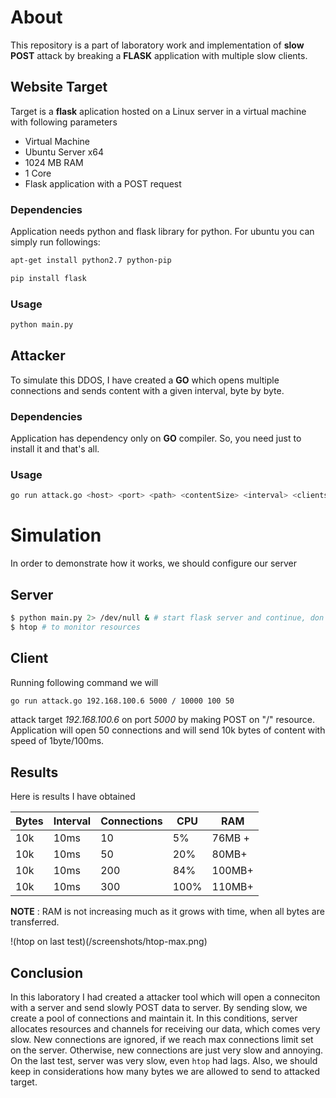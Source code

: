 # About

This repository is a part of laboratory work and implementation of **slow POST** attack by breaking a **FLASK** application with multiple slow clients.

## Website Target

Target is a **flask** aplication hosted on a Linux server in a virtual machine with following parameters

* Virtual Machine
* Ubuntu Server x64
* 1024 MB RAM
* 1 Core
* Flask application with a POST request

### Dependencies

Application needs python and flask library for python. For ubuntu you can simply run followings:

```bash
apt-get install python2.7 python-pip
```

```bash
pip install flask
```

### Usage

```bash
python main.py
```

## Attacker

To simulate this DDOS, I have created a **GO** which opens multiple connections and sends content with a given interval, byte by byte.

### Dependencies

Application has dependency only on **GO** compiler. So, you need just to install it and that's all.

### Usage

```bash
go run attack.go <host> <port> <path> <contentSize> <interval> <clients>
```

# Simulation

In order to demonstrate how it works, we should configure our server 

## Server

```bash
$ python main.py 2> /dev/null & # start flask server and continue, don't block until end
$ htop # to monitor resources
```

## Client

Running following command we will
```bash
go run attack.go 192.168.100.6 5000 / 10000 100 50
```

attack target *192.168.100.6* on port *5000* by making POST on "/" resource.
Application will open 50 connections and will send 10k bytes of content with speed of 1byte/100ms.

## Results

Here is results I have obtained

| Bytes | Interval | Connections | CPU  | RAM    |
|-------|----------|-------------|------|--------|
| 10k   | 10ms     | 10          | 5%   | 76MB + |
| 10k   | 10ms     | 50          | 20%  | 80MB+  |
| 10k   | 10ms     | 200         | 84%  | 100MB+ |
| 10k   | 10ms     | 300         | 100% | 110MB+ |

**NOTE** : RAM is not increasing much as it grows with time, when all bytes are transferred. 

!(htop on last test)(/screenshots/htop-max.png)

## Conclusion

In this laboratory I had created a attacker tool which will open a conneciton with a server and send slowly POST data to server. By sending slow, we create a pool of connections and maintain it. In this conditions, server allocates resources and channels for receiving our data, which comes very slow. New connections are ignored, if we reach max connections limit set on the server. Otherwise, new connections are just very slow and annoying. On the last test, server was very slow, even `htop` had lags. Also, we should keep in considerations how many bytes we are allowed to send to attacked target.